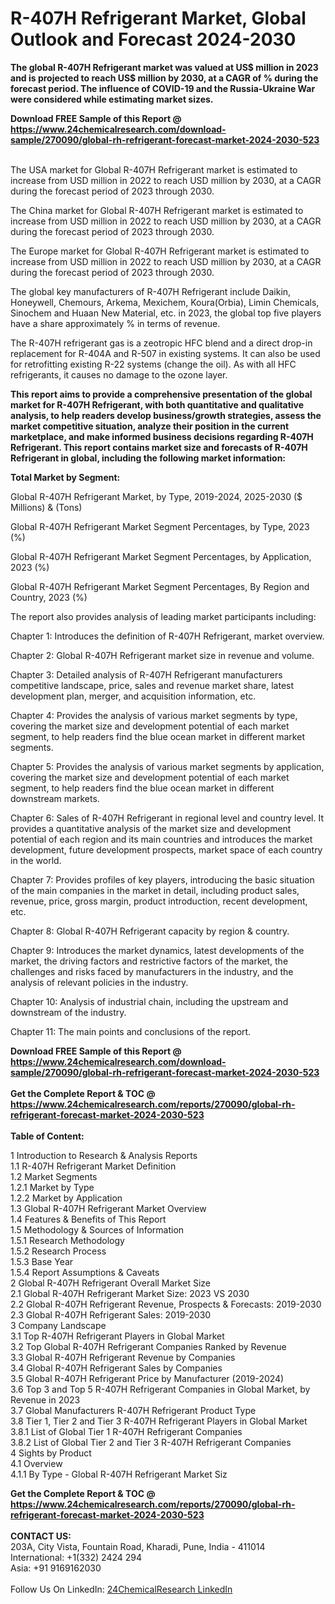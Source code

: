 <h1>R-407H Refrigerant Market, Global Outlook and Forecast 2024-2030</h1><p><strong>The global R-407H Refrigerant market was valued at US$ million in 2023 and is projected to reach US$ million by 2030, at a CAGR of % during the forecast period. The influence of COVID-19 and the Russia-Ukraine War were considered while estimating market sizes.</strong></p><p>
</p><p></p><div><b>Download FREE Sample of this Report @ 
            <a href="https://www.24chemicalresearch.com/download-sample/270090/global-rh-refrigerant-forecast-market-2024-2030-523">
            https://www.24chemicalresearch.com/download-sample/270090/global-rh-refrigerant-forecast-market-2024-2030-523</a></b></div><br><p>
</p><p>The USA market for Global R-407H Refrigerant market is estimated to increase from USD million in 2022 to reach USD million by 2030, at a CAGR during the forecast period of 2023 through 2030.</p><p>
</p><p>The China market for Global R-407H Refrigerant market is estimated to increase from USD million in 2022 to reach USD million by 2030, at a CAGR during the forecast period of 2023 through 2030.</p><p>
</p><p>The Europe market for Global R-407H Refrigerant market is estimated to increase from USD million in 2022 to reach USD million by 2030, at a CAGR during the forecast period of 2023 through 2030.</p><p>
</p><p>The global key manufacturers of R-407H Refrigerant include Daikin, Honeywell, Chemours, Arkema, Mexichem, Koura(Orbia), Limin Chemicals, Sinochem and Huaan New Material, etc. in 2023, the global top five players have a share approximately % in terms of revenue.</p><p>
The R-407H refrigerant gas is a zeotropic HFC blend and a direct drop-in replacement for R-404A and R-507 in existing systems. It can also be used for retrofitting existing R-22 systems (change the oil). As with all HFC refrigerants, it causes no damage to the ozone layer.</p><p>
<strong>This report aims to provide a comprehensive presentation of the global market for R-407H Refrigerant, with both quantitative and qualitative analysis, to help readers develop business/growth strategies, assess the market competitive situation, analyze their position in the current marketplace, and make informed business decisions regarding R-407H Refrigerant. This report contains market size and forecasts of R-407H Refrigerant in global, including the following market information:</strong></p><p>
</p><p>
<strong>Total Market by Segment:</strong></p><p>
Global R-407H Refrigerant Market, by Type, 2019-2024, 2025-2030 ($ Millions) &amp; (Tons)</p><p>
Global R-407H Refrigerant Market Segment Percentages, by Type, 2023 (%)</p><p>
</p><p>
Global R-407H Refrigerant Market Segment Percentages, by Application, 2023 (%)</p><p>
</p><p>
Global R-407H Refrigerant Market Segment Percentages, By Region and Country, 2023 (%)</p><p>
</p><p>
The report also provides analysis of leading market participants including:</p><p>
</p><p>
</p><p>
Chapter 1: Introduces the definition of R-407H Refrigerant, market overview.</p><p>
Chapter 2: Global R-407H Refrigerant market size in revenue and volume.</p><p>
Chapter 3: Detailed analysis of R-407H Refrigerant manufacturers competitive landscape, price, sales and revenue market share, latest development plan, merger, and acquisition information, etc.</p><p>
Chapter 4: Provides the analysis of various market segments by type, covering the market size and development potential of each market segment, to help readers find the blue ocean market in different market segments.</p><p>
Chapter 5: Provides the analysis of various market segments by application, covering the market size and development potential of each market segment, to help readers find the blue ocean market in different downstream markets.</p><p>
Chapter 6: Sales of R-407H Refrigerant in regional level and country level. It provides a quantitative analysis of the market size and development potential of each region and its main countries and introduces the market development, future development prospects, market space of each country in the world.</p><p>
Chapter 7: Provides profiles of key players, introducing the basic situation of the main companies in the market in detail, including product sales, revenue, price, gross margin, product introduction, recent development, etc.</p><p>
Chapter 8: Global R-407H Refrigerant capacity by region &amp; country.</p><p>
Chapter 9: Introduces the market dynamics, latest developments of the market, the driving factors and restrictive factors of the market, the challenges and risks faced by manufacturers in the industry, and the analysis of relevant policies in the industry.</p><p>
Chapter 10: Analysis of industrial chain, including the upstream and downstream of the industry.</p><p>
Chapter 11: The main points and conclusions of the report.</p><div><b>Download FREE Sample of this Report @ 
            <a href="https://www.24chemicalresearch.com/download-sample/270090/global-rh-refrigerant-forecast-market-2024-2030-523">
            https://www.24chemicalresearch.com/download-sample/270090/global-rh-refrigerant-forecast-market-2024-2030-523</a></b></div><br><div><b>Get the Complete Report & TOC @ 
            <a href="https://www.24chemicalresearch.com/reports/270090/global-rh-refrigerant-forecast-market-2024-2030-523">
            https://www.24chemicalresearch.com/reports/270090/global-rh-refrigerant-forecast-market-2024-2030-523</a></b></div><br>
            <b>Table of Content:</b><p>1 Introduction to Research & Analysis Reports<br />
    1.1 R-407H Refrigerant Market Definition<br />
    1.2 Market Segments<br />
        1.2.1 Market by Type<br />
        1.2.2 Market by Application<br />
    1.3 Global R-407H Refrigerant Market Overview<br />
    1.4 Features & Benefits of This Report<br />
    1.5 Methodology & Sources of Information<br />
        1.5.1 Research Methodology<br />
        1.5.2 Research Process<br />
        1.5.3 Base Year<br />
        1.5.4 Report Assumptions & Caveats<br />
2 Global R-407H Refrigerant Overall Market Size<br />
    2.1 Global R-407H Refrigerant Market Size: 2023 VS 2030<br />
    2.2 Global R-407H Refrigerant Revenue, Prospects & Forecasts: 2019-2030<br />
    2.3 Global R-407H Refrigerant Sales: 2019-2030<br />
3 Company Landscape<br />
    3.1 Top R-407H Refrigerant Players in Global Market<br />
    3.2 Top Global R-407H Refrigerant Companies Ranked by Revenue<br />
    3.3 Global R-407H Refrigerant Revenue by Companies<br />
    3.4 Global R-407H Refrigerant Sales by Companies<br />
    3.5 Global R-407H Refrigerant Price by Manufacturer (2019-2024)<br />
    3.6 Top 3 and Top 5 R-407H Refrigerant Companies in Global Market, by Revenue in 2023<br />
    3.7 Global Manufacturers R-407H Refrigerant Product Type<br />
    3.8 Tier 1, Tier 2 and Tier 3 R-407H Refrigerant Players in Global Market<br />
        3.8.1 List of Global Tier 1 R-407H Refrigerant Companies<br />
        3.8.2 List of Global Tier 2 and Tier 3 R-407H Refrigerant Companies<br />
4 Sights by Product<br />
    4.1 Overview<br />
        4.1.1 By Type - Global R-407H Refrigerant Market Siz</p><div><b>Get the Complete Report & TOC @ 
            <a href="https://www.24chemicalresearch.com/reports/270090/global-rh-refrigerant-forecast-market-2024-2030-523">
            https://www.24chemicalresearch.com/reports/270090/global-rh-refrigerant-forecast-market-2024-2030-523</a></b></div><br><b>CONTACT US:</b><br>
            203A, City Vista, Fountain Road, Kharadi, Pune, India - 411014<br>
            International: +1(332) 2424 294<br>
            Asia: +91 9169162030 <br><br>
            Follow Us On LinkedIn: <a href="https://www.linkedin.com/company/24chemicalresearch/">24ChemicalResearch LinkedIn</a>